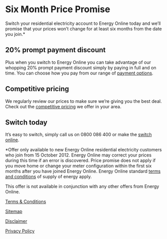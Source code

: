 # Six Month Price Promise
Switch your residential electricity account to Energy Online today and we’ll promise that your prices won’t change for at least six months from the date you join.*

## 20% prompt payment discount
Plus when you switch to Energy Online you can take advantage of our whopping 20% prompt payment discount simply by paying in full and on time. You can choose how you pay from our range of [payment options](http://www.energyonline.co.nz/home/payment_options).

## Competitive pricing
We regularly review our prices to make sure we’re giving you the best deal. Check out the [competitive pricing](http://www.energyonline.co.nz/residential/pricing_plans) we offer in your area.

## Switch today
It’s easy to switch, simply call us on 0800 086 400 or make the [switch online](http://www.energyonline.co.nz/home/join_us/online_signup_form).

*Offer only available to new Energy Online residential electricity customers who join from 15 October 2012. Energy Online may correct your prices during this time if an error is discovered. Price promise does not apply if you move home or change your meter configuration within the first six months after you have joined Energy Online. Energy Online standard [terms and conditions](http://www.energyonline.co.nz/terms) of supply of energy apply.

This offer is not available in conjunction with any other offers from Energy Online.





[Terms & Conditions](http://www.energyonline.co.nz/terms)

[Sitemap](http://www.energyonline.co.nz/home/site_map)

[Disclaimer](http://www.energyonline.co.nz/home/site_map/disclaimer)

[Privacy Policy](http://www.energyonline.co.nz/home/site_map/privacy_policy)



